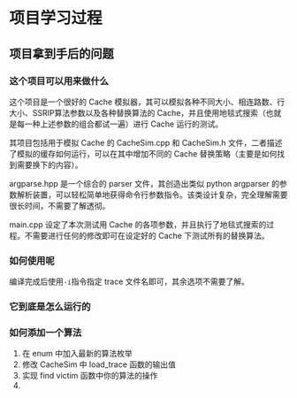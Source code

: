 # 项目学习过程

## 项目拿到手后的问题

### 这个项目可以用来做什么

这个项目是一个很好的 Cache 模拟器，其可以模拟各种不同大小、相连路数、行大小、SSRIP算法参数以及各种替换算法的 Cache，并且使用地毯式搜索（也就是每一种上述参数的组合都试一遍）进行 Cache 运行的测试。

其项目包括用于模拟 Cache 的 CacheSim.cpp 和 CacheSim.h 文件，二者描述了模拟的缓存如何运行，可以在其中增加不同的 Cache 替换策略（主要是如何找到需要换下的内容）。

argparse.hpp 是一个综合的 parser 文件，其创造出类似 python argparser 的参数解析装置，可以轻松简单地获得命令行参数指令。该类设计复杂，完全理解需要很长时间，不需要了解透彻。

main.cpp 设定了本次测试用 Cache 的各项参数，并且执行了地毯式搜索的过程。不需要进行任何的修改即可在设定好的 Cache 下测试所有的替换算法。

### 如何使用呢

编译完成后使用`-i`指令指定 trace 文件名即可，其余选项不需要了解。

### 它到底是怎么运行的

### 如何添加一个算法

1. 在 enum 中加入最新的算法枚举
2. 修改 CacheSim 中 load_trace 函数的输出值
3. 实现 find victim 函数中你的算法的操作
4. 